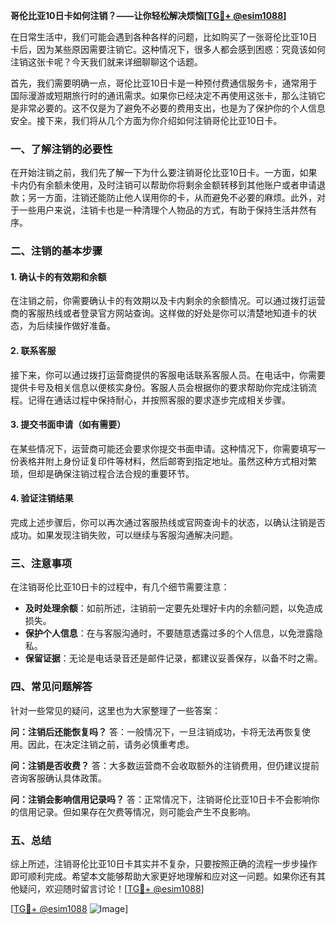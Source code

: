 **哥伦比亚10日卡如何注销？——让你轻松解决烦恼[[TG💪+ @esim1088](https://t.me/s/esim1088)]**

在日常生活中，我们可能会遇到各种各样的问题，比如购买了一张哥伦比亚10日卡后，因为某些原因需要注销它。这种情况下，很多人都会感到困惑：究竟该如何注销这张卡呢？今天我们就来详细聊聊这个话题。

首先，我们需要明确一点，哥伦比亚10日卡是一种预付费通信服务卡，通常用于国际漫游或短期旅行时的通讯需求。如果你已经决定不再使用这张卡，那么注销它是非常必要的。这不仅是为了避免不必要的费用支出，也是为了保护你的个人信息安全。接下来，我们将从几个方面为你介绍如何注销哥伦比亚10日卡。

### 一、了解注销的必要性

在开始注销之前，我们先了解一下为什么要注销哥伦比亚10日卡。一方面，如果卡内仍有余额未使用，及时注销可以帮助你将剩余金额转移到其他账户或者申请退款；另一方面，注销还能防止他人误用你的卡，从而避免不必要的麻烦。此外，对于一些用户来说，注销卡也是一种清理个人物品的方式，有助于保持生活井然有序。

### 二、注销的基本步骤

#### 1. 确认卡的有效期和余额

在注销之前，你需要确认卡的有效期以及卡内剩余的余额情况。可以通过拨打运营商的客服热线或者登录官方网站查询。这样做的好处是你可以清楚地知道卡的状态，为后续操作做好准备。

#### 2. 联系客服

接下来，你可以通过拨打运营商提供的客服电话联系客服人员。在电话中，你需要提供卡号及相关信息以便核实身份。客服人员会根据你的要求帮助你完成注销流程。记得在通话过程中保持耐心，并按照客服的要求逐步完成相关步骤。

#### 3. 提交书面申请（如有需要）

在某些情况下，运营商可能还会要求你提交书面申请。这种情况下，你需要填写一份表格并附上身份证复印件等材料，然后邮寄到指定地址。虽然这种方式相对繁琐，但却是确保注销过程合法合规的重要环节。

#### 4. 验证注销结果

完成上述步骤后，你可以再次通过客服热线或官网查询卡的状态，以确认注销是否成功。如果发现注销失败，可以继续与客服沟通解决问题。

### 三、注意事项

在注销哥伦比亚10日卡的过程中，有几个细节需要注意：

- **及时处理余额**：如前所述，注销前一定要先处理好卡内的余额问题，以免造成损失。
- **保护个人信息**：在与客服沟通时，不要随意透露过多的个人信息，以免泄露隐私。
- **保留证据**：无论是电话录音还是邮件记录，都建议妥善保存，以备不时之需。

### 四、常见问题解答

针对一些常见的疑问，这里也为大家整理了一些答案：

**问：注销后还能恢复吗？**
答：一般情况下，一旦注销成功，卡将无法再恢复使用。因此，在决定注销之前，请务必慎重考虑。

**问：注销是否收费？**
答：大多数运营商不会收取额外的注销费用，但仍建议提前咨询客服确认具体政策。

**问：注销会影响信用记录吗？**
答：正常情况下，注销哥伦比亚10日卡不会影响你的信用记录。但如果存在欠费等情况，则可能会产生不良影响。

### 五、总结

综上所述，注销哥伦比亚10日卡其实并不复杂，只要按照正确的流程一步步操作即可顺利完成。希望本文能够帮助大家更好地理解和应对这一问题。如果你还有其他疑问，欢迎随时留言讨论！[[TG💪+ @esim1088](https://t.me/s/esim1088)]

[[TG💪+ @esim1088](https://t.me/s/esim1088) ![Image](https://i.postimg.cc/4NQfJmqS/Snipaste-2025-05-13-00-14-12.png)]